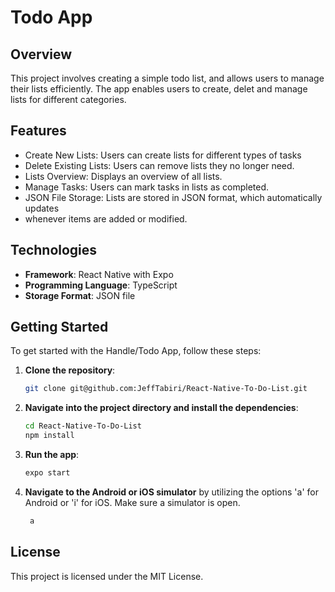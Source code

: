 # Todo App

## Overview
This project involves creating a simple todo list, and allows users to manage their lists efficiently.
The app enables users to create, delet and manage lists for different categories. 

## Features
* Create New Lists: Users can create lists for different types of tasks
* Delete Existing Lists: Users can remove lists they no longer need.
* Lists Overview: Displays an overview of all lists.
* Manage Tasks: Users can mark tasks in lists as completed.
* JSON File Storage: Lists are stored in JSON format, which automatically updates
* whenever items are added or modified.

## Technologies
- **Framework**: React Native with Expo
- **Programming Language**: TypeScript
- **Storage Format**: JSON file

## Getting Started
To get started with the Handle/Todo App, follow these steps:

1. **Clone the repository**:
    ```bash
    git clone git@github.com:JeffTabiri/React-Native-To-Do-List.git
    ```

2. **Navigate into the project directory and install the dependencies**:
    ```bash
    cd React-Native-To-Do-List
    npm install
    ```

3. **Run the app**:
    ```bash
    expo start
    ```

4. **Navigate to the Android or iOS simulator** by utilizing the options 'a' for Android or 'i' for iOS.
   Make sure a simulator is open.
   ```bash
    a
    ```

## License
This project is licensed under the MIT License.
